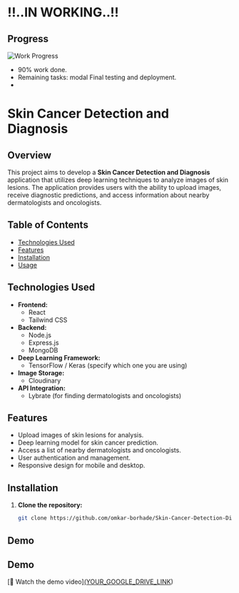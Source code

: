 
#   !!..IN WORKING..!!


## Progress
![Work Progress](https://img.shields.io/badge/Work%20Progress-90%25-brightgreen)

- 90% work done.
- Remaining tasks: modal Final testing and deployment.
- 
# Skin Cancer Detection and Diagnosis
 
## Overview

This project aims to develop a **Skin Cancer Detection and Diagnosis** application that utilizes deep learning techniques to analyze images of skin lesions. The application provides users with the ability to upload images, receive diagnostic predictions, and access information about nearby dermatologists and oncologists.

## Table of Contents

- [Technologies Used](#technologies-used)
- [Features](#features)
- [Installation](#installation)
- [Usage](#usage)



## Technologies Used

- **Frontend:** 
  - React
  - Tailwind CSS
- **Backend:** 
  - Node.js
  - Express.js
  - MongoDB
- **Deep Learning Framework:** 
  - TensorFlow / Keras (specify which one you are using)
- **Image Storage:** 
  - Cloudinary
- **API Integration:** 
  - Lybrate (for finding dermatologists and oncologists)

## Features

- Upload images of skin lesions for analysis.
- Deep learning model for skin cancer prediction.
- Access a list of nearby dermatologists and oncologists.
- User authentication and management.
- Responsive design for mobile and desktop.

## Installation

1. **Clone the repository:**

   ```bash
   git clone https://github.com/omkar-borhade/Skin-Cancer-Detection-Diagnosis-Project.git


## Demo  

## Demo  

[🎥 Watch the demo video][(YOUR_GOOGLE_DRIVE_LINK](https://drive.google.com/file/d/1lFTwMIvHTDQS-nS65WJHkf5bEIfn5ITI/view?usp=sharing))

   
